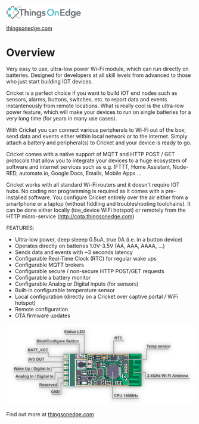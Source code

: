 [<img src="/gfx/logo.png" alt="drawing" width="200"/>](https://thingsonedge.com)

[thingsonedge.com](https://thingsonedge.com)

# Overview

Very easy to use, ultra-low power Wi-Fi module, which can run directly on batteries. Designed for developers at all skill levels from advanced to those who just start building IOT devices.

Cricket is a perfect choice if you want to build IOT end nodes such as sensors, alarms, buttons, switches,  etc. to report data and events instantenously from remote locations. What is really cool is the ultra-low power feature, which will make your devices to run on single batteries for a very long time (for years in many use cases).

With Cricket you can connect various peripherals to Wi-Fi out of the box; send data and events either within local network or to the internet. Simply attach a battery and peripheral(s) to Cricket and your device is ready to go.

Cricket comes with a native support of MQTT and HTTP POST / GET protocols that allow you to integrate your devices to a huge ecosystem of software and internet services such as e.g. IFTTT, Home Assistant, Node-RED, automate.io, Google Docs, Emails, Mobile Apps ... 

Cricket works with all standard Wi-Fi routers and it doesn't require IOT hubs. No coding nor programming is required as it comes with a pre-installed software. You configure Cricket entirely over the air either from a smartphone or a laptop (without fiddling and troubleshooting toolchains). It can be done either locally (toe_device WiFi hotspot) or remotely from the HTTP micro-service (http://cota.thingsonedge.com)
 

FEATURES:
- Ultra-low power, deep sleeep 0.5uA, true 0A (i.e. in a button device)
- Operates directly on batteries 1.0V-3.5V (AA, AAA, AAAA, ...)
- Sends data and events with ~3 seconds latency
- Configurable Real-Time Clock (RTC) for regular wake ups
- Configurable MQTT brokers
- Configurable secure / non-secure HTTP POST/GET requests
- Configurable a battery monitor
- Configurable Analog or Digital inputs (for sensors)
- Built-in configurable temperature sensor
- Local configuration (directly on a Cricket over captive portal / WiFi hotspot)
- Remote configuration
- OTA firmware updates

<img src="/gfx/Cricket-with-desc-small.png" alt="drawing" width="800"/>


Find out more at [thingsonedge.com](https://thingsonedge.com)
